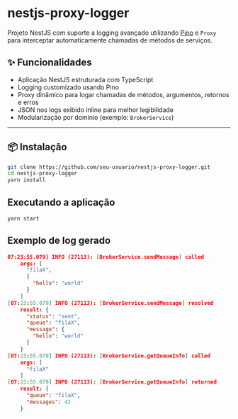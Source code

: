 # nestjs-proxy-logger

Projeto NestJS com suporte a logging avançado utilizando [Pino](https://getpino.io/) e `Proxy` para interceptar automaticamente chamadas de métodos de serviços.

## ✨ Funcionalidades

- Aplicação NestJS estruturada com TypeScript
- Logging customizado usando Pino
- Proxy dinâmico para logar chamadas de métodos, argumentos, retornos e erros
- JSON nos logs exibido inline para melhor legibilidade
- Modularização por domínio (exemplo: `BrokerService`)

---

## 📦 Instalação

```bash
git clone https://github.com/seu-usuario/nestjs-proxy-logger.git
cd nestjs-proxy-logger
yarn install
```

## Executando a aplicação

```bash
yarn start
```

## Exemplo de log gerado

```json
07:23:55.079] INFO (27113): [BrokerService.sendMessage] called
    args: [
      "filaX",
      {
        "hello": "world"
      }
    ]
[07:23:55.079] INFO (27113): [BrokerService.sendMessage] resolved
    result: {
      "status": "sent",
      "queue": "filaX",
      "message": {
        "hello": "world"
      }
    }
[07:23:55.079] INFO (27113): [BrokerService.getQueueInfo] called
    args: [
      "filaX"
    ]
[07:23:55.079] INFO (27113): [BrokerService.getQueueInfo] returned
    result: {
      "queue": "filaX",
      "messages": 42
    }
```
